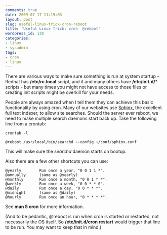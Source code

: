 ```yaml
---
comments: true
date: 2009-07-17 11:19:03
layout: post
slug: useful-linux-trick-cron-reboot
title: 'Useful Linux Trick: cron  @reboot'
wordpress_id: 138
categories:
- linux
- sysadmin
tags:
- cron
- linux
---
```


There are various ways to make sure something is run at system startup - Redhat has **/etc/rc.local** script, and it and many others have **/etc/init.d/*** scripts - but many times you might not have access to those files or creating init scripts might be overkill for your needs.

People are always amazed when I tell them they can achieve this basic functionality by using cron. Many of our websites use [Sphinx](http://sphinxsearch.com/), the excellent full text indexer, to allow site searches. Should the server ever reboot, we need to make multiple search daemons start back up. Take the following line from a crontab:


    
    
    crontab -l
    
    @reboot /usr/local/bin/searchd --config ~/conf/sphinx.conf
    



This will make sure the _searchd_ daemon starts on bootup.

Also there are a few other shortcuts you can use:


    
    
    @yearly        Run once a year, "0 0 1 1 *".
    @annually      (same as @yearly)
    @monthly       Run once a month, "0 0 1 * *".
    @weekly        Run once a week, "0 0 * * 0".
    @daily         Run once a day, "0 0 * * *".
    @midnight      (same as @daily)
    @hourly        Run once an hour, "0 * * * *".
    



See **man 5 cron** for more information.

(And to be pedantic, @reboot is run when cron is started or restarted, not necessarily the OS itself. So **/etc/init.d/cron restart** would trigger that line to be run. You may want to keep that in mind.)
